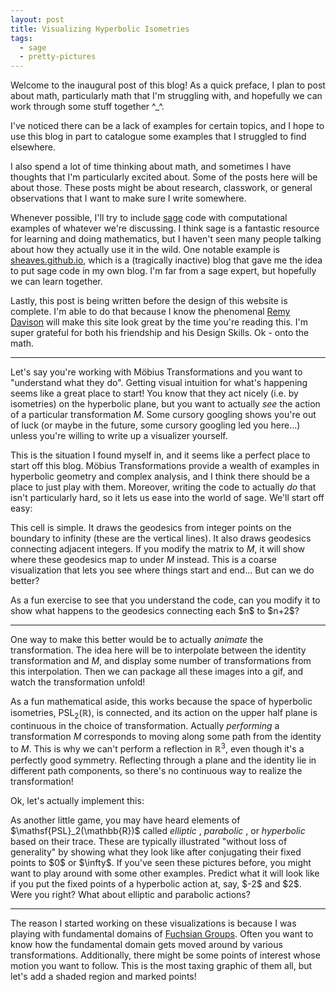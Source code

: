 ```yaml
---
layout: post
title: Visualizing Hyperbolic Isometries
tags:
  - sage
  - pretty-pictures
---
```


Welcome to the inaugural post of this blog! As a quick preface, I plan
to post about math, particularly math that I'm struggling with, and hopefully
we can work through some stuff together ^_^.

I've noticed there can be a lack of examples for certain topics,
and I hope to use this blog in part to catalogue some examples that I
struggled to find elsewhere.

I also spend a lot of time thinking about math, and sometimes I have thoughts
that I'm particularly excited about. Some of the posts here will be about
those. These posts might be about research, classwork, or general observations
that I want to make sure I write somewhere.

Whenever possible, I'll try to include [sage](https://sagemath.org) code with
computational examples of whatever we're discussing. I think sage is a
fantastic resource for learning and doing mathematics, but I haven't seen
many people talking about how they actually use it in the wild. One notable
example is [sheaves.github.io](https://sheaves.github.io), which is a
(tragically inactive) blog that gave me the idea to put sage code in my own
blog. I'm far from a sage expert, but hopefully we can learn together.

Lastly, this post is being written before the design of this website is
complete. I'm able to do that because I know the phenomenal
[Remy Davison](https://remydavison.com/) will make this site look great
by the time you're reading this. I'm super grateful for both his friendship
and his Design Skills. Ok - onto the math.

---

Let's say you're working with Möbius Transformations and you want to
"understand what they do". Getting visual intuition for what's happening
seems like a great place to start!
You know that they act nicely
(i.e. by isometries) on the hyperbolic plane, but you want to actually _see_
the action of a particular transformation $M$.
Some cursory googling shows you're out of luck
(or maybe in the future, some cursory googling led you here...)
unless you're willing to write up a visualizer yourself.

This is the situation I found myself in, and it seems like a perfect
place to start off this blog. Möbius Transformations provide a wealth
of examples in hyperbolic geometry and complex analysis, and I think there
should be a place to just play with them. Moreover, writing the code to
actually _do_ that isn't particularly hard, so it lets us ease into
the world of sage. We'll start off easy:

<div class="linked_auto">
<script type="text/x-sage">
from sage.geometry.hyperbolic_space.hyperbolic_model import moebius_transform
H2 = HyperbolicPlane().UHP() # the Upper Half Plane model

# How many (vertical) geodesics should we actually show?
# I think showing from -2 to 10 seems sensible to start, but
# if you're working with transformations that do stuff far
# from the origin you might want to change this.
l = -2
r = 10

# We should also choose how high we want our plot to be. Again,
# I chose something sensible for small examples, but you might want
# to change this depending on what you're working with.
yMin = 0
yMax = 5


# Now we start the real work:
def basicPlot(M=None, showAxes=True):
    if M == None:
        M = matrix([[1,0],[0,1]])

    # We're going to plot geodesics (in different colors) so that we
    # can follow the transformation.
    # What colors should we interpolate between?
    colorL = Color("#16365D") # This is a slate blue
    colorR = Color("#09B811") # This is a light green


    toShow = plot([])
    for n in range(r-l):
        color = colorL.blend(colorR, n/(r-l))

        # The image of the vertical geodesic at point n
        p1 = moebius_transform(M, l+n) # hit the point l+n with the transformation M
        p2 = moebius_transform(M, Infinity)

        g = H2.get_geodesic(p1,p2)
        toShow += g.plot(color=color, axes=showAxes)

        # The image of a geodesic between points n and n+1
        p1 = moebius_transform(M, l+n)
        p2 = moebius_transform(M, l+n+1)
        g = H2.get_geodesic(p1,p2)

        # We darken the color of these geodesics to distinguish them
        # from the vertical ones after applying the transformation.
        toShow += g.plot(color=color.darker(), axes=showAxes)

    toShow.set_axes_range(l,r,yMin,yMax)

    return toShow

# Finally, we'll use an interactive wrapper so that we don't have
# to manually edit this code to do stuff with the visualizer!
@interact
def _(M = input_grid(2,2, default = [[1,0],[0,1]], label='M=', to_value=matrix), axes=True):
  basicPlot(matrix(M), showAxes=axes).show()
</script>
</div>

This cell is simple. It draws the geodesics from integer points on the boundary
to infinity (these are the vertical lines). It also draws geodesics connecting
adjacent integers. If you modify the matrix to $M$, it will show where these
geodesics map to under $M$ instead. This is a coarse visualization that
lets you see where things start and end... But can we do better?

<div class="boxed">
  As a fun exercise to see that you understand the code,
  can you modify it to show what happens to the geodesics connecting
  each $n$ to $n+2$?
</div>

---

One way to make this better would be to actually _animate_ the transformation.
The idea here will be to interpolate between the identity transformation and $M$,
and display some number of transformations from this interpolation. Then we
can package all these images into a gif, and watch the transformation unfold!

As a fun mathematical aside, this works because the space of
hyperbolic isometries, $\mathsf{PSL}_2 (\mathbb{R})$, is connected, and its
action on the upper half plane is continuous in the choice of transformation.
Actually *performing* a transformation $M$ corresponds to moving along some
path from the identity to $M$. This is why we can't perform a
reflection in $\mathbb{R}^3$, even though it's a perfectly good symmetry.
Reflecting through a plane and the identity lie in different path components,
so there's no continuous way to realize the transformation!

Ok, let's actually implement this:

<div class="linked_auto">
<script type="text/x-sage">

# If you're playing along at home, this code relies on the code from the
# previous block. So make sure to copy that as well.

def animateTransformation(M,showAxes=True):
    # n is how many interpolations for the animation.
    # higher numbers <--> smoother animations <--> longer computation.
    # I wouldn't recommend going too high on this site, but I've found 50
    # is a good number when rendering it on a dedicated computer.
    n = 25
    I = matrix([[1,0],[0,1]])

    plots = [basicPlot(I + (i/n) * (M-I), showAxes) for i in range(n)]

    # Let's actually add some extra frames of the ending position so we can
    # focus on it better.
    plots += [basicPlot(M, showAxes) for i in range(5)]
    return animate(plots)

@interact
def _(M = input_grid(2,2, default = [[1,0],[0,1]], label='M=', to_value=matrix), axes=True):
  animateTransformation(M,axes).show()

</script>
</div>

<div class="boxed">
As another little game, you may have heard elements of
$\mathsf{PSL}_2(\mathbb{R})$ called <em> elliptic </em>, <em> parabolic </em>,
or <em> hyperbolic </em> based on their trace. These are typically illustrated
"without loss of generality"
by showing what they look like after conjugating their fixed points to $0$ or
$\infty$. If you've seen these pictures before, you might want to
play around with some other examples. Predict what it will look like
if you put the fixed points of a hyperbolic action at, say, $-2$ and $2$.
Were you right? What about elliptic and parabolic actions?
</div>

---

The reason I started working on these visualizations is because I was
playing with fundamental domains of
[Fuchsian Groups](https://en.wikipedia.org/wiki/Fuchsian_group). Often
you want to know how the fundamental domain gets moved around by various
transformations. Additionally, there might be some points of interest whose
motion you want to follow. This is the most taxing graphic of them all,
but let's add a shaded region and marked points!

<div class="linked_auto">
<script type="text/x-sage">
def advancedPlot(M, showAxes, markedPoints, shadedRegion):
    p = basicPlot(M, showAxes)

    # Start by adding the marked points

    colors = rainbow(len(markedPoints)) # get different colors for each pt

    def mkPoint(i):
        p = markedPoints[i]
        new_pt = moebius_transform(M,p)
        # make the point big, add a legend saying where it started, and make sure
        # it ends up _above_ the shading (that's what zorder is for)
        return point(CC(new_pt), size=50, legend_label=p, color=colors[i], zorder=2)

    marked = sum([mkPoint(i) for i in range(len(markedPoints))])

    # Next we shade the region which was mapped to by the given region.
    # That's another way of saying that a point p should be shaded whenever
    # M^{-1}(p) was in the region. This turns out to be slightly easier to
    # implement.

    x,y = var('x,y')
    Mi = M.inverse()

    ptOld = moebius_transform(Mi,x+I*y)
    (xOld, yOld) = (ptOld.real_part(), ptOld.imag_part())

    # Substitute the preimage of (x,y) into the inequality
    newRegion = [ineq.subs(x=xOld, y=yOld) for ineq in shadedRegion]

    # Now for the expensive bit. You can change "plot_points" to a smaller
    # value to make the computation more efficient, but you lose out on
    # how precise the shading looks surprisingly quickly. Alternatively,
    # if you're running this locally and your region doesn't look quite right,
    # you can bump it a little to get some more definition.
    shaded = region_plot(newRegion, (x,l,r), (y,yMin,yMax), incol='lightblue', bordercol='gray', plot_points=100)      

    # actually draw the figure
    return p + marked + shaded

@interact
def _(M = input_grid(2,2, default = [[5,-4],[1,3]], label='M=', to_value=matrix),
showAxes=True,
markedPoints=input_box([1,2+I], width=20, label='Marked Points'),
shadedRegion=input_box([0 < x, x < 1], width=20, label='Shaded Region'),
auto_update=False):
  # This is much more expensive, so actually animating it is out of the question.
  # It's a pretty easy exercise to combine this code with the previous cell
  # to make an animated version locally, though ^_^

  advancedPlot(M, showAxes, markedPoints, shadedRegion).show()
</script>
</div>
